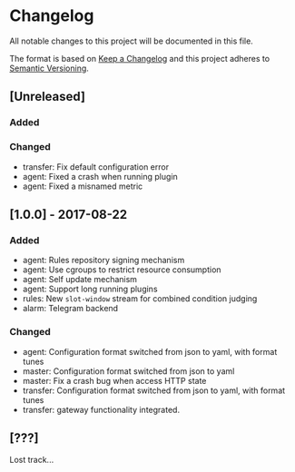 # Changelog
All notable changes to this project will be documented in this file.

The format is based on [Keep a Changelog](http://keepachangelog.com/en/1.0.0/)
and this project adheres to [Semantic Versioning](http://semver.org/spec/v2.0.0.html).

## [Unreleased]
### Added
### Changed
- transfer: Fix default configuration error
- agent: Fixed a crash when running plugin
- agent: Fixed a misnamed metric

## [1.0.0] - 2017-08-22
### Added
- agent: Rules repository signing mechanism
- agent: Use cgroups to restrict resource consumption
- agent: Self update mechanism
- agent: Support long running plugins
- rules: New `slot-window` stream for combined condition judging
- alarm: Telegram backend

### Changed
- agent: Configuration format switched from json to yaml, with format tunes
- master: Configuration format switched from json to yaml
- master: Fix a crash bug when access HTTP state
- transfer: Configuration format switched from json to yaml, with format tunes
- transfer: gateway functionality integrated.

## [???]
Lost track...
